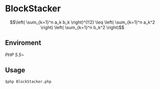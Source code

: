 # BlockStacker  
```math
\left( \sum_{k=1}^n a_k b_k \right)^{!!2} \leq
\left( \sum_{k=1}^n a_k^2 \right) \left( \sum_{k=1}^n b_k^2 \right)
```
## Enviroment  
*PHP 5.5~*

## Usage  
`$php BlockStacker.php`  



